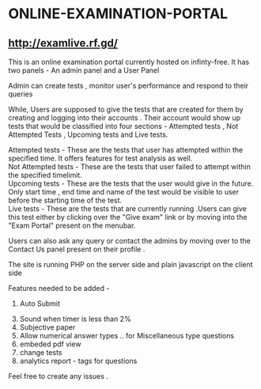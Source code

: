 # ONLINE-EXAMINATION-PORTAL
## http://examlive.rf.gd/
This is an online examination portal currently hosted on infinty-free.
It has two panels - An admin panel and a User Panel 

Admin can create tests , monitor user's performance and respond to their queries 

While, Users are supposed to give the tests that are created for them by creating and logging into their accounts . Their account would show up tests that would be classified into four sections - Attempted tests , Not Attempted Tests , Upcoming tests and Live tests.  

Attempted tests - These are the tests that user has attempted within the specified time. It offers features for test analysis as well.  
Not Attempted tests - These are the tests that user failed to attempt within the specified timelimit.  
Upcoming tests - These are the tests that the user would give in the future. Only start time  , end time and name of the test would be visible to user before the starting time of the test.    
Live tests - These are the tests that are currently running .Users can give this test either by clicking over the "Give exam" link or by moving into the "Exam Portal" present on the menubar.  

Users can also ask any query or contact the admins by moving over to the Contact Us panel present on their profile .  

The site is running PHP on the server side and plain javascript on the client side 

Features needed to be added - 
1) Auto Submit 
<!-- 2) Feeding in question using images and then converting them to pdf(Use DL, MathJax Library)   -->
3) Sound when timer is less than 2%  
4) Subjective paper   
5) Allow numerical answer types .. for Miscellaneous type questions     
6) embeded pdf view   
7) change tests  
8) analytics report  - tags for questions  


Feel free to create any issues .
